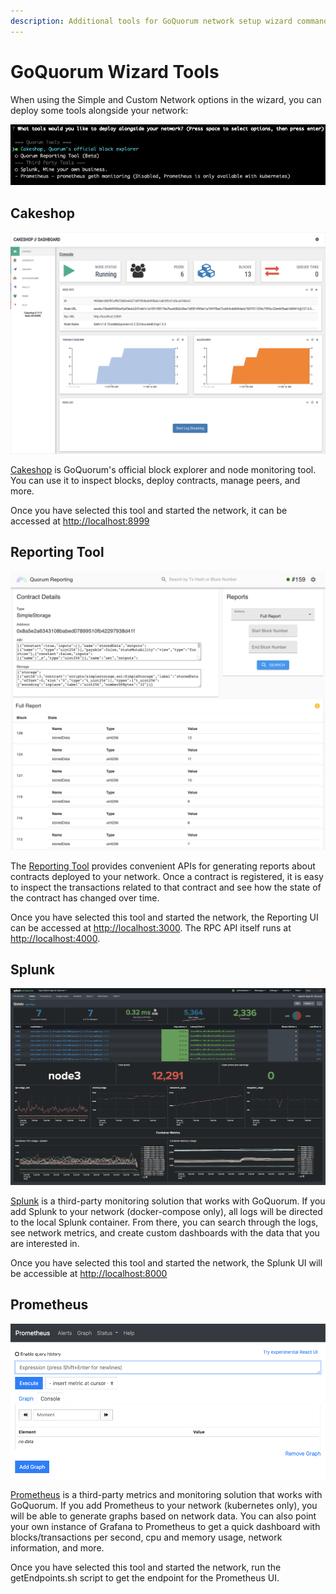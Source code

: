 ```yaml
---
description: Additional tools for GoQuorum network setup wizard command line tool
---
```


# GoQuorum Wizard Tools

When using the Simple and Custom Network options in the wizard, you can deploy some tools alongside your network:

![Wizard Tools Selection](../../../images/wizard/WizardTools.png)

## Cakeshop

![Cakeshop](../../../images/console.png)

[Cakeshop](https://github.com/ConsenSys/cakeshop) is GoQuorum's official block explorer and node monitoring tool. You can use it to inspect blocks, deploy contracts, manage peers, and more.

Once you have selected this tool and started the network, it can be accessed at [http://localhost:8999](http://localhost:8999)

## Reporting Tool

![Reporting Tool](../../../images/reporting2.png)

The [Reporting Tool](https://github.com/ConsenSys/quorum-reporting) provides convenient APIs for generating reports about contracts deployed to your network. Once a contract is registered, it is easy to inspect the transactions related to that contract and see how the state of the contract has changed over time.

Once you have selected this tool and started the network, the Reporting UI can be accessed at [http://localhost:3000](http://localhost:3000). The RPC API itself runs at [http://localhost:4000](http://localhost:4000).

## Splunk

![Splunk](../../../images/splunk.png)

[Splunk](https://splunkbase.splunk.com/app/4866/#/details) is a third-party monitoring solution that works with GoQuorum. If you add Splunk to your network (docker-compose only), all logs will be directed to the local Splunk container. From there, you can search through the logs, see network metrics, and create custom dashboards with the data that you are interested in.

Once you have selected this tool and started the network, the Splunk UI will be accessible at [http://localhost:8000](http://localhost:8000)

## Prometheus

![Prometheus](../../../images/prometheus.png)

[Prometheus](https://prometheus.io) is a third-party metrics and monitoring solution that works with GoQuorum. If you add Prometheus to your network (kubernetes only), you will be able to generate graphs based on network data. You can also point your own instance of Grafana to Prometheus to get a quick dashboard with blocks/transactions per second, cpu and memory usage, network information, and more.

Once you have selected this tool and started the network, run the getEndpoints.sh script to get the endpoint for the Prometheus UI.
